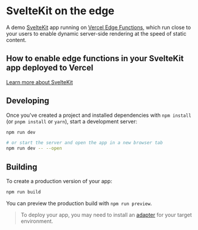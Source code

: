 # SvelteKit on the edge

A demo [SvelteKit](https://kit.svelte.dev) app running on [Vercel Edge Functions](https://vercel.com/features/edge-functions), which run close to your users to enable dynamic server-side rendering at the speed of static content.

## How to enable edge functions in your SvelteKit app deployed to Vercel


[Learn more about SvelteKit](https://kit.svelte.dev/)


## Developing

Once you've created a project and installed dependencies with `npm install` (or `pnpm install` or `yarn`), start a development server:

```bash
npm run dev

# or start the server and open the app in a new browser tab
npm run dev -- --open
```

## Building

To create a production version of your app:

```bash
npm run build
```

You can preview the production build with `npm run preview`.

> To deploy your app, you may need to install an [adapter](https://kit.svelte.dev/docs/adapters) for your target environment.
